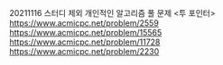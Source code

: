20211116 스터디 제외 개인적인 알고리즘 풀 문제
<투 포인터>
https://www.acmicpc.net/problem/2559
https://www.acmicpc.net/problem/15565
https://www.acmicpc.net/problem/11728
https://www.acmicpc.net/problem/2230
